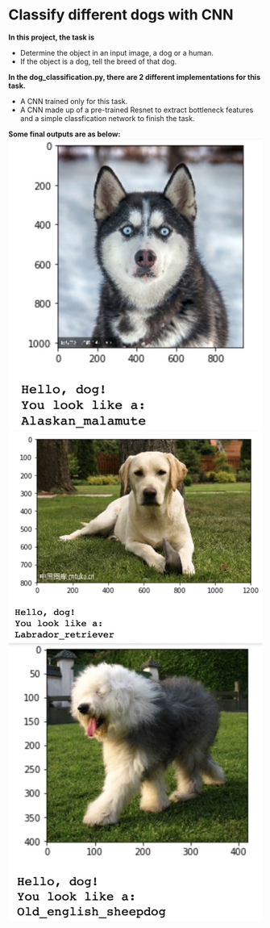 # Classify different dogs with CNN


**In this project, the task is**
- Determine the object in an input image, a dog or a human.
- If the object is a dog, tell the breed of that dog. 

**In the dog_classification.py, there are 2 different implementations for this task.**
-   A CNN trained only for this task.
-   A CNN made up of a pre-trained Resnet to extract bottleneck features and a simple classfication network to finish the task.

**Some final outputs are as below:**
![Xnip2018-11-15_00-11-00.jpg](./Xnip2018-11-15_00-11-00.jpg)
![image](./Xnip2018-11-15_00-11-32.jpg)
![image](./Xnip2018-11-15_00-11-44.jpg)